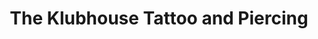 ---
title: "The Klubhouse Tattoo and Piercing"
url: /north-highlands/the-klubhouse-tattoo-and-piercing/
shop: Tattoo
---